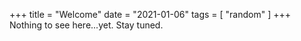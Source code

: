 +++
title = "Welcome"
date = "2021-01-06"
tags = [
    "random"
]
+++
Nothing to see here...yet. Stay tuned.
